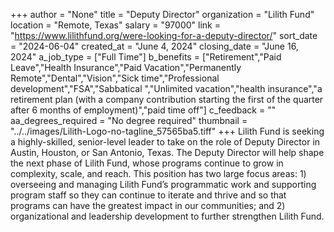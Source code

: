 +++
author = "None"
title = "Deputy Director"
organization = "Lilith Fund"
location = "Remote, Texas"
salary = "97000"
link = "https://www.lilithfund.org/were-looking-for-a-deputy-director/"
sort_date = "2024-06-04"
created_at = "June 4, 2024"
closing_date = "June 16, 2024"
a_job_type = ["Full Time"]
b_benefits = ["Retirement","Paid Leave","Health Insurance","Paid Vacation","Permanently Remote","Dental","Vision","Sick time","Professional development","FSA","Sabbatical ","Unlimited vacation","health insurance","a retirement plan (with a company contribution starting the first of the quarter after 6 months of employment)","paid time off"]
c_feedback = ""
aa_degrees_required = "No degree required"
thumbnail = "../../images/Lilith-Logo-no-tagline_57565ba5.tiff"
+++
Lilith Fund is seeking a highly-skilled, senior-level leader to take on the role of Deputy Director in Austin, Houston, or San Antonio, Texas. The Deputy Director will help shape the next phase of Lilith Fund, whose programs continue to grow in complexity, scale, and reach. This position has two large focus areas: 1) overseeing and managing Lilith Fund’s programmatic work and supporting program staff so they can continue to iterate and thrive and so that programs can have the greatest impact in our communities; and 2) organizational and leadership development to further strengthen Lilith Fund.